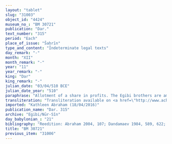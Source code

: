 ```yaml
---
layout: "tablet"
slug: "31003"
object_id: "4424"
museum_no_: "BM 30721"
publication: "Dar."
text_number: "315"
period: "Each"
place_of_issue: "Šaḫrīn"
type_and_content: "Indeterminate legal texts"
day_remark: "-"
month: "XII"
month_remark: "-"
year: "11"
year_remark: "-"
king: "Dar"
king_remark: "-"
julian_date: "03/04/510 BCE"
julian_date_year: "510"
paraphrase: "Allotment of a share in profits. The Egibi brothers are among the shareholders.<br /> Two brothers from the Egibi family (<strong>B<sub>1</sub></strong> and <strong>B<sub>2</sub></strong>) bought the right to collect the income in onions from the <em>&scaron;ib&scaron;u</em>-impost (<em>&scaron;ib&scaron;u &scaron;a &scaron;ūmi</em>) for the 10<sup>th</sup> and 11<sup>th</sup> years of Darius that is the prerogative (lit. &ldquo;property&rdquo;, <em>makkūru</em>) of the temple of Bēl. They paid 42 1/2 minas of marked silver for this right to <strong>A</strong>, who is the king&rsquo;s governor (<em>bēl pihāti</em>) in the Esagil temple (of Bēl) and responsible for the bow-land (<em>qa&scaron;tu</em>) of <strong>D</strong>. The onions are in &Scaron;ahrīnu and at the disposal (<em>ina pāni</em>)<em> </em>of <strong>B<sub>2</sub></strong> and his brother&#39;s agricultural workers (<em>errē&scaron;u</em>). It is agreed that the Egibi brothers and a third person (<strong>C</strong>) will share in the profits from this deal. At this point the tablet breaks off. Names of 4 witnesses and the scribe.<br /> <br /> <strong>A</strong>=&Scaron;addinnu/Madān-ahhē-iddin//&Scaron;ig&ucirc;a;&nbsp;<strong>B<sub>1</sub></strong>=&Scaron;irku/Iddinaya//Egibi (=Marduk-nāṣir-apli/Itti-Marduk-balāṭu//Egibi);&nbsp;<strong>B<sub>2</sub></strong>=Nab&ucirc;-ahhē-bulliṭ/Itti-Marduk-balāṭu//Egibi;&nbsp;<strong>C</strong>=Marduk-nāṣir/Marduk-u&scaron;allim;&nbsp;<strong>D</strong>=Bēl-iddin"
transliteration: "Transliteration available on <a href=\"http://www.achemenet.com/fr/item/?/3349245==Strassmaier --Inschriften von Darius&l=a&c=1&t=1.4/4/96/1/1659091\" target=\"_blank\">Achemenet</a>"
imported: "Kathleen Abraham (18/04/2016)"
publication_name: "Dar. 315"
archive: "Egibi/Nūr-Sîn"
day_babylonian_: "21"
bibliography: "Reedition: Abraham 2004, 107; Dandamaev 1984, 589, 622; Wunsch 1993, 52, no.93, 135, 152, 179, 207."
title: "BM 30721"
previous_item: "31006"
---
```

